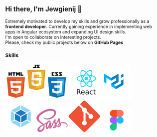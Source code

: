 ## Hi there, I'm Jewgienij 👋
Extremely motivated to develop my skills and grow professionally as a **frontend developer**. Currently gaining experience in implementing  web apps in Angular ecosystem and expanding UI design skills.
<br>I'm open to collaborate on interesting projects.
<br>Please, check my public projects below on **GitHub Pages**

### Skills

<span><img src="https://github.com/JewgienijD/JewgienijD/blob/main/img/html%2Bjs.png" width="200"> <img src="https://github.com/jewgienijd/JewgienijD/blob/main/img/react-material.png" width="200"> <img src="https://github.com/JewgienijD/JewgienijD/blob/main/img/webpack.png" width="100"><img src="https://github.com/JewgienijD/JewgienijD/blob/main/img/sass.png" width="100"> <img src="https://github.com/JewgienijD/JewgienijD/blob/main/img/git.png" width="100"> <img src="https://github.com/JewgienijD/JewgienijD/blob/main/img/figma_1.jpg" width="100"> </span>







